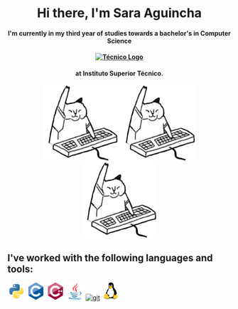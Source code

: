 ### <h1 align="Center"> Hi there, I'm Sara Aguincha </h1>

<h4 align="Center"> I'm currently in my third year of studies towards a bachelor's in Computer Science  </h4>
<h4 align="Center"> 
  <td width="30%">
      <a href="https://tecnico.ulisboa.pt/pt/" target="_blank">
        <img width="20%" src="https://math.tecnico.ulisboa.pt/img/Tecnico_logo.svg" alt="Técnico Logo"/>
      </a>
    </td>
</div>
<h4 align="Center">  at Instituto Superior Técnico. </h4>

<div align="Center">
  <img src="https://github.com/SaraAguincha/SaraAguincha/blob/main/keyboard-cat-transp2.gif" height="170px"/> 
  <img src="https://github.com/SaraAguincha/SaraAguincha/blob/main/keyboard-cat-transp2.gif" height="170px"/> 
  <img src="https://github.com/SaraAguincha/SaraAguincha/blob/main/keyboard-cat-transp2.gif" height="170px"/> 
  </div>

<h2 align="left"> I've worked with the following languages and tools:</h2>
<div align="Left">
  <img src="https://raw.githubusercontent.com/devicons/devicon/master/icons/python/python-original.svg" alt="python" width="40" height="40"/> 
<img src="https://raw.githubusercontent.com/devicons/devicon/master/icons/c/c-original.svg" alt="c" width="40" height="40"/> 
<img src="https://raw.githubusercontent.com/devicons/devicon/master/icons/cplusplus/cplusplus-original.svg" alt="cplusplus" width="40" height="40"/> 
<img src="https://raw.githubusercontent.com/devicons/devicon/master/icons/java/java-original.svg" alt="java" width="40" height="40"/> 
<a href="https://git-scm.com/" target="_blank"> <img src="https://www.vectorlogo.zone/logos/git-scm/git-scm-icon.svg" alt="git" width="40" height="40"/></a>
<a href="https://www.linux.org/" target="_blank"> <img src="https://raw.githubusercontent.com/devicons/devicon/master/icons/linux/linux-original.svg" alt="linux" width="40" height="40"/></a>
</div>
